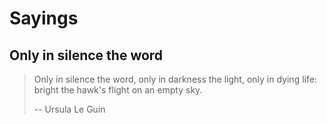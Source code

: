 # Sayings

## Only in silence the word

> Only in silence the word, only in darkness the light, only in dying life: bright the hawk's flight on an empty sky.
>
> -- Ursula Le Guin
